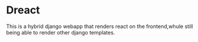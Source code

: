 # Dreact
This is a hybrid django webapp that renders react on the frontend,whule still being able to render other django templates.
